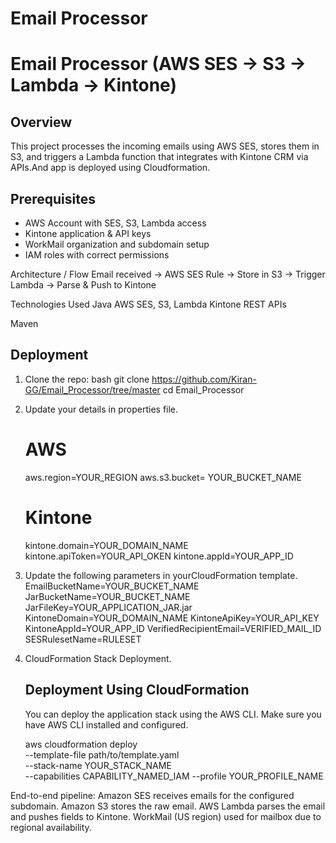 # Email Processor
# Email Processor (AWS SES → S3 → Lambda → Kintone)

## Overview
This project processes the incoming emails using AWS SES, stores them in S3, and triggers a Lambda function that integrates with Kintone CRM via APIs.And app is deployed using Cloudformation.

## Prerequisites
- AWS Account with SES, S3, Lambda access
- Kintone application & API keys
- WorkMail organization and subdomain setup
- IAM roles with correct permissions

Architecture / Flow
Email received → AWS SES Rule → Store in S3 → Trigger Lambda → Parse & Push to Kintone

Technologies Used
Java 
AWS SES, S3, Lambda
Kintone REST APIs

Maven
## Deployment
1. Clone the repo:
   bash
   git clone https://github.com/Kiran-GG/Email_Processor/tree/master
   cd Email_Processor

2. Update your details in properties file.
   # AWS
   aws.region=YOUR_REGION
   aws.s3.bucket= YOUR_BUCKET_NAME

   # Kintone
   kintone.domain=YOUR_DOMAIN_NAME
   kintone.apiToken=YOUR_API_OKEN
   kintone.appId=YOUR_APP_ID

2. Update the following parameters in yourCloudFormation template.
   EmailBucketName=YOUR_BUCKET_NAME
   JarBucketName=YOUR_BUCKET_NAME
   JarFileKey=YOUR_APPLICATION_JAR.jar
   KintoneDomain=YOUR_DOMAIN_NAME
   KintoneApiKey=YOUR_API_KEY
   KintoneAppId=YOUR_APP_ID
   VerifiedRecipientEmail=VERIFIED_MAIL_ID
   SESRulesetName=RULESET

3. CloudFormation Stack Deployment.
   ## Deployment Using CloudFormation
   You can deploy the application stack using the AWS CLI. Make sure you have AWS CLI installed and configured.

   aws cloudformation deploy \
    --template-file path/to/template.yaml \
    --stack-name YOUR_STACK_NAME \
    --capabilities CAPABILITY_NAMED_IAM
    --profile YOUR_PROFILE_NAME

End-to-end pipeline:
Amazon SES receives emails for the configured subdomain.
Amazon S3 stores the raw email.
AWS Lambda parses the email and pushes fields to Kintone.
WorkMail (US region) used for mailbox due to regional availability.
